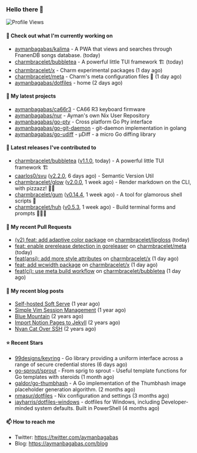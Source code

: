 ### Hello there 👋

![Profile Views](https://komarev.com/ghpvc/?username=aymanbagabas&label=PROFILE+VIEWS)

#### 👷 Check out what I'm currently working on

- [aymanbagabas/kalima](https://github.com/aymanbagabas/kalima) - A PWA that views and searches through FnanenDB songs database. (today)
- [charmbracelet/bubbletea](https://github.com/charmbracelet/bubbletea) - A powerful little TUI framework 🏗 (today)
- [charmbracelet/x](https://github.com/charmbracelet/x) - Charm experimental packages (1 day ago)
- [charmbracelet/meta](https://github.com/charmbracelet/meta) - Charm&#39;s meta configuration files 🫥 (1 day ago)
- [aymanbagabas/dotfiles](https://github.com/aymanbagabas/dotfiles) - home (2 days ago)

#### 🌱 My latest projects

- [aymanbagabas/ca66r3](https://github.com/aymanbagabas/ca66r3) - CA66 R3 keyboard firmware
- [aymanbagabas/nur](https://github.com/aymanbagabas/nur) - Ayman&#39;s own Nix User Repository
- [aymanbagabas/go-pty](https://github.com/aymanbagabas/go-pty) - Cross platform Go Pty interface
- [aymanbagabas/go-git-daemon](https://github.com/aymanbagabas/go-git-daemon) - git-daemon implementation in golang
- [aymanbagabas/go-udiff](https://github.com/aymanbagabas/go-udiff) - µDiff - a micro Go diffing library

#### 🔭 Latest releases I've contributed to

- [charmbracelet/bubbletea](https://github.com/charmbracelet/bubbletea) ([v1.1.0](https://github.com/charmbracelet/bubbletea/releases/tag/v1.1.0), today) - A powerful little TUI framework 🏗
- [caarlos0/svu](https://github.com/caarlos0/svu) ([v2.2.0](https://github.com/caarlos0/svu/releases/tag/v2.2.0), 6 days ago) - Semantic Version Util
- [charmbracelet/glow](https://github.com/charmbracelet/glow) ([v2.0.0](https://github.com/charmbracelet/glow/releases/tag/v2.0.0), 1 week ago) - Render markdown on the CLI, with pizzazz! 💅🏻
- [charmbracelet/gum](https://github.com/charmbracelet/gum) ([v0.14.4](https://github.com/charmbracelet/gum/releases/tag/v0.14.4), 1 week ago) - A tool for glamorous shell scripts 🎀
- [charmbracelet/huh](https://github.com/charmbracelet/huh) ([v0.5.3](https://github.com/charmbracelet/huh/releases/tag/v0.5.3), 1 week ago) - Build terminal forms and prompts 🤷🏻‍♀️

#### 🔨 My recent Pull Requests

- [(v2) feat: add adaptive color package](https://github.com/charmbracelet/lipgloss/pull/359) on [charmbracelet/lipgloss](https://github.com/charmbracelet/lipgloss) (today)
- [feat: enable prerelease detection in goreleaser](https://github.com/charmbracelet/meta/pull/161) on [charmbracelet/meta](https://github.com/charmbracelet/meta) (today)
- [feat(ansi): add more style attributes](https://github.com/charmbracelet/x/pull/176) on [charmbracelet/x](https://github.com/charmbracelet/x) (1 day ago)
- [feat: add wcwidth package](https://github.com/charmbracelet/x/pull/174) on [charmbracelet/x](https://github.com/charmbracelet/x) (1 day ago)
- [feat(ci): use meta build workflow](https://github.com/charmbracelet/bubbletea/pull/1123) on [charmbracelet/bubbletea](https://github.com/charmbracelet/bubbletea) (1 day ago)

#### 📜 My recent blog posts

- [Self-hosted Soft Serve](https://aymanbagabas.com/blog/2023/04/28/self-hosted-soft-serve.html) (1 year ago)
- [Simple Vim Session Management](https://aymanbagabas.com/blog/2023/04/13/simple-vim-session-management.html) (1 year ago)
- [Blue Mountain](https://aymanbagabas.com/blog/2022/06/02/blue-mountain.html) (2 years ago)
- [Import Notion Pages to Jekyll](https://aymanbagabas.com/blog/2022/03/29/import-notion-pages-to-jekyll.html) (2 years ago)
- [Nyan Cat Over SSH](https://aymanbagabas.com/blog/2022/03/25/nyan-cat-over-ssh.html) (2 years ago)

#### ⭐ Recent Stars

- [99designs/keyring](https://github.com/99designs/keyring) - Go library providing a uniform interface across a range of secure credential stores (6 days ago)
- [go-sprout/sprout](https://github.com/go-sprout/sprout) - From sprig to sprout - Useful template functions for Go templates with steroids (1 month ago)
- [galdor/go-thumbhash](https://github.com/galdor/go-thumbhash) - A Go implementation of the Thumbhash image placeholder generation algorithm. (2 months ago)
- [nmasur/dotfiles](https://github.com/nmasur/dotfiles) - Nix configuration and settings (3 months ago)
- [jayharris/dotfiles-windows](https://github.com/jayharris/dotfiles-windows) - dotfiles for Windows, including Developer-minded system defaults. Built in PowerShell (4 months ago)

#### 📫 How to reach me

- Twitter: https://twitter.com/aymanbagabas
- Blog: https://aymanbagabas.com/blog
